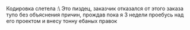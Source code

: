 Кодировка слетела :\ Это пиздец, заказчик отказался от этого заказа тупо без объяснения причин, прождав пока я 3 недели проебусь над его проектом и внесу тонну ебаных правок
